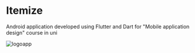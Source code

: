 # Itemize #
Android application developed using Flutter and Dart for "Mobile application design" course in uni

![logoapp](https://github.com/user-attachments/assets/cb764fd3-c74d-40c5-8d75-55998f204ee1)
